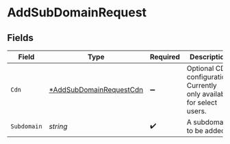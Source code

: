 # AddSubDomainRequest


## Fields

| Field                                                                    | Type                                                                     | Required                                                                 | Description                                                              | Example                                                                  |
| ------------------------------------------------------------------------ | ------------------------------------------------------------------------ | ------------------------------------------------------------------------ | ------------------------------------------------------------------------ | ------------------------------------------------------------------------ |
| `Cdn`                                                                    | [*AddSubDomainRequestCdn](../../models/shared/addsubdomainrequestcdn.md) | :heavy_minus_sign:                                                       | Optional CDN configuration. Currently only available for select users.   |                                                                          |
| `Subdomain`                                                              | *string*                                                                 | :heavy_check_mark:                                                       | A subdomain to be added.                                                 | site                                                                     |